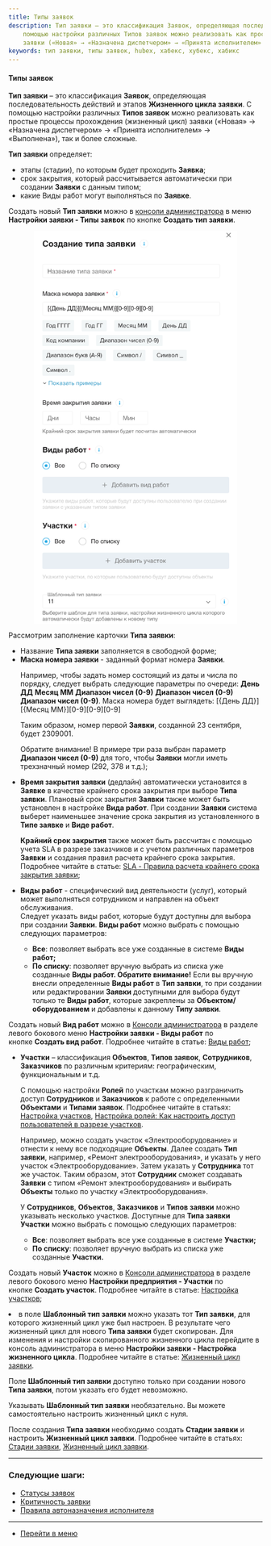 ```yaml
---
title: Типы заявок
description: Тип заявки – это классификация Заявок, определяющая последовательность действий и этапов Жизненного цикла заявки. С
    помощью настройки различных Типов заявок можно реализовать как простые процессы прохождения (жизненный цикл)
    заявки («Новая» → «Назначена диспетчером» → «Принята исполнителем» → «Выполнена»), так и более сложные.
keywords: тип заявки, типы заявок, hubex, хабекс, хубекс, хабикс
---
```

#### Типы заявок
<html>
<meta charset="utf-8">

</html>

<body>

<p><strong>Тип заявки</strong> – это классификация <strong>Заявок</strong>, определяющая последовательность действий и этапов <strong>Жизненного цикла заявки</strong>. С
    помощью настройки различных <strong>Типов заявок</strong> можно реализовать как простые процессы прохождения (жизненный цикл)
    заявки («Новая» → «Назначена диспетчером» → «Принята исполнителем» → «Выполнена»), так и более сложные.</p>
<p><strong>Тип заявки</strong> определяет:</p>
<ul>
    <li>этапы (стадии), по которым будет проходить <strong>Заявка</strong>;</li>
    <li>срок закрытия, который рассчитывается автоматически при создании <strong>Заявки</strong> с данным типом;</li>
    <li>какие Виды работ могут выполняться по <strong>Заявке</strong>.</li>
</ul>

<p>Создать новый <strong>Тип заявки</strong> можно в <a href="https://wiki.hubex.ru/docs/FAQ/RU/admin/HowToEnterTheAdmin.html">консоли
    администратора</a> в меню <strong>Настройки заявки - Типы заявок</strong> по кнопке <strong>Создать тип
    заявки</strong>.</p>
<div>
    <img style="margin: 0 auto; display: block; max-width: 80%;"
         src="/attachments/images/FAQ/ADMIN/TicketType/TicketType1.png"/>
</div>
<p>Рассмотрим заполнение карточки <strong>Типа заявки</strong>:</p>
<ul>
    <li>Название <strong>Типа заявки</strong> заполняется в свободной форме;</li>
    <li><strong>Маска номера заявки</strong> - заданный формат номера <strong>Заявки</strong>.
        <p>Например, чтобы задать номер состоящий из даты и числа по порядку, следует выбрать следующие параметры по очереди: <strong>День
            ДД</strong> <strong>Месяц ММ</strong> <strong>Диапазон чисел (0-9)</strong> <strong>Диапазон чисел (0-9)</strong> <strong>Диапазон чисел (0-9)</strong>. Маска номера будет
            выглядеть:
            [{День ДД}][{Месяц ММ}][0-9][0-9][0-9]</p>
        <p>Таким образом, номер первой <strong>Заявки</strong>, созданной 23 сентября, будет 2309001.</p>
        <p>Обратите внимание! В примере три раза выбран параметр <strong>Диапазон чисел (0-9)</strong> для того, чтобы <strong>Заявки</strong> могли иметь
            трехзначный номер (292, 378 и т.д.);</p>
    </li>
    <li><strong>Время закрытия заявки</strong> (дедлайн) автоматически установится в <strong>Заявке</strong> в качестве крайнего срока закрытия при выборе
        <strong>Типа заявки</strong>.
        Плановый срок закрытия <strong>Заявки</strong> также может быть установлен в настройке <strong>Вида работ</strong>.
        При создании <strong>Заявки</strong> система выберет наименьшее значение срока закрытия из установленного в <strong>Типе заявке</strong> и <strong>Виде
        работ</strong>.
        <p><Strong>Крайний срок закрытия</Strong> также может быть рассчитан с помощью учета SLA в разрезе заказчиков и с учетом различных параметров <Strong>Заявки</Strong> и создания правил
            расчета крайнего срока закрытия. Подробнее читайте в статье: <a
                    href="https://wiki.hubex.ru/docs/FAQ/RU/admin/SLA.html">SLA - Правила расчета
                крайнего срока закрытия заявки</a>;</p>
    </li>
    <li><strong>Виды работ</strong> - специфический вид деятельности (услуг), который может выполняться сотрудником и направлен на объект обслуживания.<br />Следует указать виды работ, которые будут доступны для выбора при создании <strong>Заявки</strong>.
       <strong>Виды работ</strong>&nbsp;можно выбрать<strong>&nbsp;</strong>с помощью следующих параметров:</li>
<ul class="ul1">
<li class="li1"><strong>Все</strong>: позволяет выбрать все уже созданные в системе&nbsp;<strong>Виды работ;</strong></li>
<li class="li1"><strong>По списку</strong>: позволяет вручную выбрать из списка уже созданные <strong>Виды работ. </strong><strong>Обратите внимание!</strong> Если вы вручную внесли определенные <strong>Виды работ</strong> в <strong>Тип заявки</strong>, то при создании или редактировании <strong>Заявки</strong> доступными для выбора будут только те <strong>Виды работ</strong>, которые закреплены за&nbsp;<strong>Объектом/оборудованием</strong> и добавлены к данному <strong>Типу заявки</strong>.</li>
</ul>
</li>
</ul>
         <p class="p1">Создать новый&nbsp;<strong>Вид работ</strong>&nbsp;можно в&nbsp;<a href="https://wiki.hubex.ru/docs/FAQ/RU/admin/HowToEnterTheAdmin.html"><span class="s1">Консоли администратора</span></a>&nbsp;в разделе левого бокового меню&nbsp;<strong>Настройки заявки - Виды работ</strong>&nbsp;по кнопке&nbsp;<strong>Создать вид работ</strong>. Подробнее читайте в статье: <a href="https://wiki.hubex.ru/docs/FAQ/RU/admin/WorkType.html">Виды работ</a>;</p>
<ul>
    <li><strong>Участки</strong> – классификация <strong>Объектов</strong>, <strong>Типов заявок</strong>, <strong>Сотрудников</strong>, <strong>Заказчиков</strong> по различным критериям: географическим,
        функциональным и т.д.
        <p>С помощью настройки <strong>Ролей</strong> по участкам можно разграничить доступ <strong>Сотрудников</strong> и <strong>Заказчиков</strong> к работе с
            определенными <strong>Объектами</strong> и <strong>Типами заявок</strong>. Подробнее читайте в статьях: <a
                    href="https://wiki.hubex.ru/docs/FAQ/RU/admin/Places.html">Настройка участков</a>, <a
                    href="https://wiki.hubex.ru/docs/FAQ/RU/admin/Roles.html#exrole">Настройка ролей: Как настроить
                доступ пользователей в разрезе участков</a>.</p>
        <p>Например, можно создать участок «Электрооборудование» и отнести к нему все подходящие <strong>Объекты</strong>. Далее создать
            <strong>Тип
            заявки</strong>, например, «Ремонт электрооборудования», и указать у него участок «Электрооборудование». Затем
            указать у
            <strong>Сотрудника</strong> тот же участок. Таким образом, этот <strong>Сотрудник</strong> сможет создавать <strong>Заявки</strong> с типом «Ремонт
            электрооборудования» и выбирать <strong>Объекты</strong> только по участку «Электрооборудования».</p>
        <p>У <strong>Сотрудников</strong>, <strong>Объектов</strong>, <strong>Заказчиков</strong> и <strong>Типов заявки</strong> можно указывать несколько участков. 
      Доступные для <strong>Типа заявки</strong> <strong>Участки</strong>&nbsp;можно выбрать с помощью следующих параметров:
<ul class="ul1">
<li class="li1"><strong>Все</strong>: позволяет выбрать все уже созданные в системе&nbsp;<strong>Участки;</strong></li>
<li class="li1"><strong>По списку</strong>: позволяет вручную выбрать из списка уже созданные <strong>Участки.</strong></li>
</ul>
</li>
</ul>
<p class="p1">Создать новый&nbsp;<strong>Участок</strong>&nbsp;можно в&nbsp;<a href="https://wiki.hubex.ru/docs/FAQ/RU/admin/HowToEnterTheAdmin.html"><span class="s2">Консоли администратора</span></a>&nbsp;в разделе левого бокового меню&nbsp;<strong>Настройки предприятия - Участки</strong>&nbsp;по кнопке&nbsp;<strong>Создать участок</strong>. Подробнее читайте в статье: <a href="https://wiki.hubex.ru/docs/FAQ/RU/admin/Places.html">Настройка участков</a>;</p></p>
</li>
<li>в поле <strong>Шаблонный тип заявки</strong> можно указать тот <strong>Тип заявки</strong>, для которого жизненный цикл уже был настроен. В
        результате чего жизненный цикл для нового <strong>Типа заявки</strong> будет скопирован. Для изменения и настройки скопированного
        жизненного цикла
        перейдите в консоль администратора в меню <strong>Настройки заявки - Настройка жизненного цикла</strong>. Подробнее читайте в статье: <a
                href="https://wiki.hubex.ru/docs/FAQ/RU/admin/TicketLifeCycle.html">Жизненный цикл заявки</a>.
        <p>Поле <strong>Шаблонный тип заявки</strong> доступно только при создании нового <strong>Типа заявки</strong>, потом указать его будет невозможно. </p>
        <p>Указывать <strong>Шаблонный тип заявки</strong> необязательно. Вы можете самостоятельно настроить жизненный цикл с нуля.</p>
</li>
</ul>

<p>После создания <strong>Типа заявки</strong> необходимо создать <strong>Стадии заявки</strong> и настроить <strong>Жизненный цикл заявки</strong>. Подробнее читайте в
    статьях: <a href="https://wiki.hubex.ru/docs/FAQ/RU/admin/StageType.html">Стадии заявки</a>, <a href="https://wiki.hubex.ru/docs/FAQ/RU/admin/TicketLifeCycle.html">Жизненный цикл заявки</a>.</p>

</body>


___
### Следующие шаги:
- [Статусы заявок](./StatusType.md)
- [Критичность заявки](./Criticality.md)
- [Правила автоназначения исполнителя](./RulesOfChoice.md)

____
- [Перейти в меню](http://wiki.hubex.ru)
